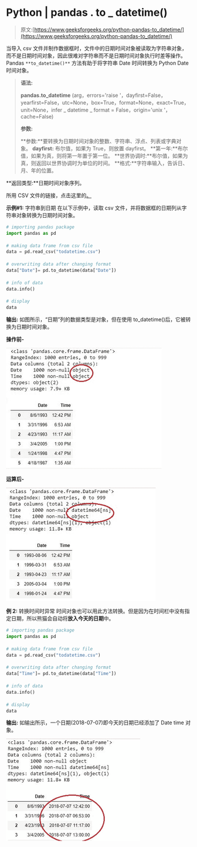 # Python | pandas . to _ datetime()

> 原文:[https://www.geeksforgeeks.org/python-pandas-to_datetime/](https://www.geeksforgeeks.org/python-pandas-to_datetime/)

当导入 csv 文件并制作数据框时，文件中的日期时间对象被读取为字符串对象，而不是日期时间对象，因此很难对字符串而不是日期时间对象执行时差等操作。Pandas `**to_datetime()**` 方法有助于将字符串 Date 时间转换为 Python Date 时间对象。

> **语法:**
> 
> **pandas.to_datetime** (arg，errors='raise '，dayfirst=False，yearfirst=False，utc=None，box=True，format=None，exact=True，unit=None，infer _ datetime _ format = False，origin='unix '，cache=False)
> 
> **参数:**
> 
> **参数:**要转换为日期时间对象的整数、字符串、浮点、列表或字典对象。
> **dayfirst:** 布尔值，如果为 True，则放置 dayfirst。
> **第一年:**布尔值，如果为真，则将第一年置于第一位。
> **世界协调时:**布尔值，如果为真，则返回以世界协调时为单位的时间。
> **格式:**字符串输入，告诉日、月、年的位置。

**返回类型:**日期时间对象序列。

所用 CSV 文件的链接，点击这里的[。](https://media.geeksforgeeks.org/wp-content/uploads/todatetime.csv)

**示例#1:** 字符串到日期
在以下示例中，读取 csv 文件，并将数据框的日期列从字符串对象转换为日期时间对象。

```py
# importing pandas package
import pandas as pd

# making data frame from csv file
data = pd.read_csv("todatetime.csv")

# overwriting data after changing format
data["Date"]= pd.to_datetime(data["Date"])

# info of data
data.info()

# display
data
```

**输出:**
如图所示，“日期”列的数据类型是对象，但在使用 to_datetime()后，它被转换为日期时间对象。

**操作前-**

![](img/a5916bb3106061c47a60611899573740.png)

**运算后-**

![](img/905af92c453904ac2d95118ca4f79ac5.png)

**例 2:** 转换时间时异常
时间对象也可以用此方法转换。但是因为在时间栏中没有指定日期，所以熊猫会自动将**放入今天的日期**中。

```py
# importing pandas package
import pandas as pd

# making data frame from csv file
data = pd.read_csv("todatetime.csv")

# overwriting data after changing format
data["Time"]= pd.to_datetime(data["Time"])

# info of data
data.info()

# display
data
```

**输出:**
如输出所示，一个日期(2018-07-07)即今天的日期已经添加了 Date time 对象。

![](img/9c4721104cfdf3f48db70fd46a3fb588.png)